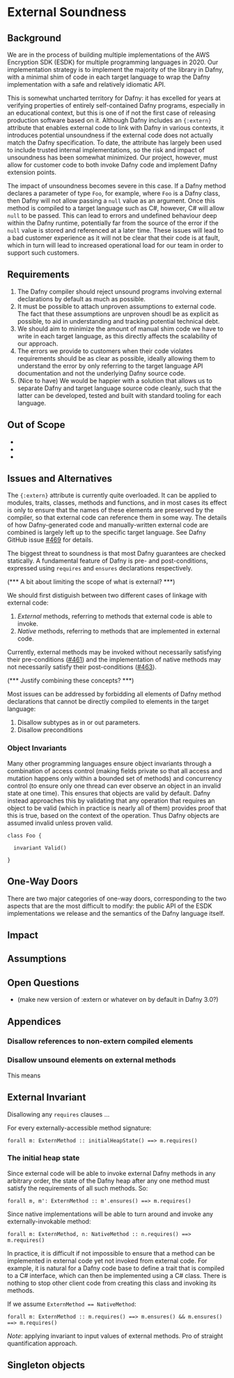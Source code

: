 # External Soundness

## Background

We are in the process of building multiple implementations of the AWS Encryption SDK (ESDK) for multiple programming languages in 2020. Our implementation strategy is to implement the majority of the library in Dafny, with a minimal shim of code in each target language to wrap the Dafny implementation with a safe and relatively idiomatic API.

This is somewhat uncharted territory for Dafny: it has excelled for years at verifying properties of entirely self-contained Dafny programs, especially in an educational context, but this is one of if not the first case of releasing production software based on it. Although Dafny includes an `{:extern}` attribute that enables external code to link with Dafny in various contexts, it introduces potential unsoundness if the external code does not actually match the Dafny specification. To date, the attribute has largely been used to include trusted internal implementations, so the risk and impact of unsoundness has been somewhat minimized. Our project, however, must allow for customer code to both invoke Dafny code and implement Dafny extension points.

The impact of unsoundness becomes severe in this case. If a Dafny method declares a parameter of type `Foo`, for example, where `Foo` is a Dafny class, then Dafny will not allow passing a `null` value as an argument. Once this method is compiled to a target language such as C#, however, C# will allow `null` to be passed. This can lead to errors and undefined behaviour deep within the Dafny runtime, potentially far from the source of the error if the `null` value is stored and referenced at a later time. These issues will lead to a bad customer experience as it will not be clear that their code is at fault, which in turn will lead to increased operational load for our team in order to support such customers.

## Requirements

1. The Dafny compiler should reject unsound programs involving external declarations by default as much as possible.
1. It must be possible to attach unproven assumptions to external code. The fact that these assumptions are unproven shoudl be as explicit as possible, to aid in understanding and tracking potential technical debt.
1. We should aim to minimize the amount of manual shim code we have to write in each target language, as this directly affects the scalability of our approach.
1. The errors we provide to customers when their code violates requirements should be as clear as possible, ideally allowing them to understand the error by only referring to the target language API documentation and not the underlying Dafny source code.
1. (Nice to have) We would be happier with a solution that allows us to separate Dafny and target language source code cleanly, such that the latter can be developed, tested and built with standard tooling for each language.

## Out of Scope

*
*
*

## Issues and Alternatives

The `{:extern}` attribute is currently quite overloaded. It can be applied to modules, traits, classes, methods and functions, and in most cases its effect is only to ensure that the names of these elements are preserved by the compiler, so that external code can reference them in some way. The details of how Dafny-generated code and manually-written external code are combined is largely left up to the specific target language. See Dafny GitHub issue [#469](https://github.com/dafny-lang/dafny/issues/469) for details.

The biggest threat to soundness is that most Dafny guarantees are checked statically. A fundamental feature of Dafny is pre- and post-conditions, expressed using `requires` and `ensures` declarations respectively.

(*** A bit about limiting the scope of what is external? ***)

We should first distiguish between two different cases of linkage with external code:

1. *External* methods, referring to methods that external code is able to invoke.
1. *Native* methods, referring to methods that are implemented in external code.

Currently, external methods may be invoked without necessarily satisfying their pre-conditions ([#461](https://github.com/dafny-lang/dafny/issues/461)) and the implementation of native methods may not necessarily satisfy their post-conditions ([#463](https://github.com/dafny-lang/dafny/issues/461)).

(*** Justify combining these concepts? ***)

Most issues can be addressed by forbidding all elements of Dafny method declarations that cannot be directly compiled to elements in the target language:

1. Disallow subtypes as in or out parameters.
1. Disallow preconditions 

### Object Invariants

Many other programming languages ensure object invariants through a combination of access control (making fields private so that all access and mutation happens only within a bounded set of methods) and concurrency control (to ensure only one thread can ever observe an object in an invalid state at one time). This ensures that objects are valid by default. Dafny instead approaches this by validating that any operation that requires an object to be valid (which in practice is nearly all of them) provides proof that this is true, based on the context of the operation. Thus Dafny objects are assumed invalid unless proven valid.

```dafny
class Foo {

  invariant Valid()
  
}
```

## One-Way Doors

There are two major categories of one-way doors, corresponding to the two aspects that are the most difficult to modify: the public API of the ESDK implementations we release and the semantics of the Dafny language itself.

## Impact

## Assumptions

## Open Questions

* (make new version of :extern or whatever on by default in Dafny 3.0?)

## Appendices


### Disallow references to non-extern compiled elements

### Disallow unsound elements on external methods

This means 

## External Invariant

Disallowing any `requires` clauses ...

For every externally-accessible method signature:

```Dafny
forall m: ExternMethod :: initialHeapState() ==> m.requires()
```

### The initial heap state 

Since external code will be able to invoke external Dafny methods in any arbitrary order, the state of the Dafny heap after any one method must satisfy the requirements of all such methods. So:

```dafny
forall m, m': ExternMethod :: m'.ensures() ==> m.requires()
```

Since native implementations will be able to turn around and invoke any externally-invokable method:

```dafny
forall m: ExternMethod, n: NativeMethod :: n.requires() ==> m.requires()
```

In practice, it is difficult if not impossible to ensure that a method can be implemented in external code yet not invoked from external code. For example, it is natural for a Dafny code base to define a trait that is compiled to a C# interface, which can then be implemented using a C# class. There is nothing to stop other client code from creating this class and invoking its methods.

If we assume `ExternMethod == NativeMethod`:

```dafny
forall m: ExternMethod :: m.requires() ==> m.ensures() && m.ensures() ==> m.requires()
```

*Note*: applying invariant to input values of external methods. Pro of straight quantification approach.

## Singleton objects